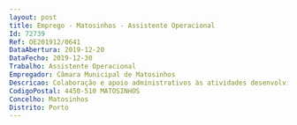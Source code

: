 ```yaml
--- 
layout: post
title: Emprego - Matosinhos - Assistente Operacional
Id: 72739
Ref: OE201912/0641
DataAbertura: 2019-12-20
DataFecho: 2019-12-30
Trabalho: Assistente Operacional
Empregador: Câmara Municipal de Matosinhos
Descricao: Colaboração e apoio administrativos às atividades desenvolvidas pela Educação, nomeadamente  Ação Social Escolar   Transportes, Refeições Escolares, Atribuição de Auxílios Económicos, Leite Escolar  Regime de Fruta Escolar  Atividades de Enriquecimento Curricular  Projetos educativos e respetivas candidaturas  Articulação com os Agrupamentos de Escolas e Escolas não Agrupadas  Apoio relativo aos procedimentos aos procedimentos aquisitivos e respetivos contratos  Agendas para as reuniões de Câmara e Assembleia Municipal  Apoio à monitorização da execução das verbas transferidas para gestão corrente, investimentos e atividades dos Agrupamentos de Escolas e Escolas não Agrupadas  Apoio à gestão documental, arquivo e demais tarefas eminentemente administrativas.
CodigoPostal: 4450-510 MATOSINHOS
Concelho: Matosinhos
Distrito: Porto
--- 
```

